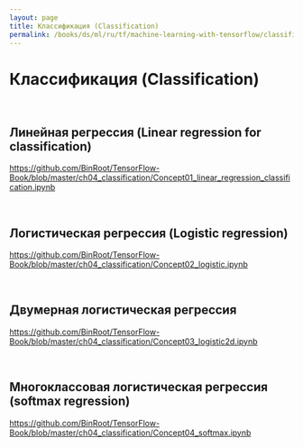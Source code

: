 ```yaml
---
layout: page
title: Классификация (Classification)
permalink: /books/ds/ml/ru/tf/machine-learning-with-tensorflow/classification/
---
```


# Классификация (Classification)

<br/>

## Линейная регрессия (Linear regression for classification)

https://github.com/BinRoot/TensorFlow-Book/blob/master/ch04_classification/Concept01_linear_regression_classification.ipynb

<br/>

## Логистическая регрессия (Logistic regression)

https://github.com/BinRoot/TensorFlow-Book/blob/master/ch04_classification/Concept02_logistic.ipynb

<br/>

## Двумерная логистическая регрессия

https://github.com/BinRoot/TensorFlow-Book/blob/master/ch04_classification/Concept03_logistic2d.ipynb

<br/>

## Многоклассовая логистическая регрессия (softmax regression)

https://github.com/BinRoot/TensorFlow-Book/blob/master/ch04_classification/Concept04_softmax.ipynb
